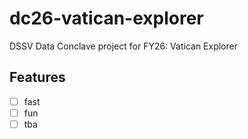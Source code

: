 # dc26-vatican-explorer
DSSV Data Conclave project for FY26: Vatican Explorer


## Features 

- [ ] fast
- [ ] fun
- [ ] tba
